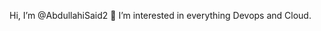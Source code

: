 Hi, I’m @AbdullahiSaid2
👀 I’m interested in everything Devops and Cloud.


<!---
AbdullahiSaid2/AbdullahiSaid2 is a ✨ special ✨ repository because its `README.md` (this file) appears on your GitHub profile.
You can click the Preview link to take a look at your changes.
--->
